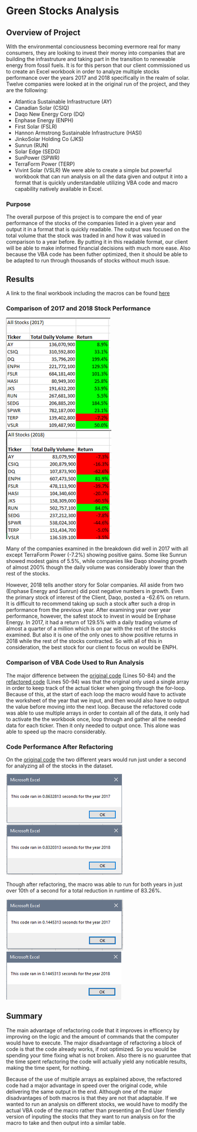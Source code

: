 # Green Stocks Analysis
## Overview of Project
With the environmental conciousness becoming evermore real for many consumers, they are looking to invest their money into companies that are building the infrastruture and taking part in the transition to renewable energy from fossil fuels. It is for this person that our client commissioned us to create an Excel workbook in order to analyze multiple stocks performance over the years 2017 and 2018 specifically in the realm of solar. Twelve companies were looked at in the original run of the project, and they are the following:
 - Atlantica Sustainable Infrastructure (AY)
 - Canadian Solar (CSIQ)
 - Daqo New Energy Corp (DQ)
 - Enphase Energy (ENPH)
 - First Solar (FSLR)
 - Hannon Armstrong Sustainable Infrastructure (HASI)
 - JinkoSolar Holding Co (JKS)
 - Sunrun (RUN)
 - Solar Edge (SEDG)
 - SunPower (SPWR)
 - TerraForm Power (TERP)
 - Vivint Solar (VSLR)
We were able to create a simple but powerful workbook that can run analysis on all the data given and output it into a format that is quickly understandable utilizing VBA code and macro capability natively available in Excel. 
### Purpose
The overall purpose of this project is to compare the end of year performance of the stocks of the companies listed in a given year and output it in a format that is quickly readable. The output was focused on the total volume that the stock was traded in and how it was valued in comparison to a year before. By putting it in this readable format, our client will be able to make informed financial decisions with much more ease. Also because the VBA code has been futher optimized, then it should be able to be adapted to run through thousands of stocks without much issue. 
## Results
A link to the final workbook including the macros can be found [here](https://github.com/aKnownSaltMine/stock-analysis/blob/main/VBA_Challenge.xlsm)
### Comparison of 2017 and 2018 Stock Performance
 ![Stocks Analysis 2017](https://github.com/aKnownSaltMine/stock-analysis/blob/main/Resources/Stocks_Analysis_2017.PNG) ![Stocks Analysis 2018](https://github.com/aKnownSaltMine/stock-analysis/blob/main/Resources/Stocks_Analysis_2018.PNG)
 
 Many of the companies examined in the breakdown did well in 2017 with all except TerraForm Power (-7.2%) showing positive gains. Some like Sunrun showed modest gains of 5.5%, while companies like Daqo showing growth of almost 200% though the daily volume was considerably lower than the rest of the stocks. 
 
 However, 2018 tells another story for Solar companies. All aside from two (Enphase Energy and Sunrun) did post negative numbers in growth. Even the primary stock of interest of the Client, Daqo, posted a -62.6% on return. It is difficult to recommend taking up such a stock after such a drop in performance from the previous year. After examining year over year performance, however, the safest stock to invest in would be Enphase Energy. In 2017, it had a return of 129.5% with a daily trading volume of almost a quarter of a million which is on par with the rest of the stocks examined. But also it is one of the only ones to show positive returns in 2018 while the rest of the stocks contracted. So with all of this in consideration, the best stock for our client to focus on would be ENPH.
### Comparison of VBA Code Used to Run Analysis
The major difference between the [original code](https://github.com/aKnownSaltMine/stock-analysis/blob/main/Resources/AllStocksAnalysis()) (Lines 50-84) and the [refactored code](https://github.com/aKnownSaltMine/stock-analysis/blob/main/Resources/AllStocksAnalysisRefactored()) (Lines 50-94) was that the original only used a single array in order to keep track of the actual ticker when going through the for-loop. Because of this, at the start of each loop the macro would have to activate the worksheet of the year that we input, and then would also have to output the value before moving into the next loop. Because the refactored code was able to use multiple arrays in order to contain all of the data, it only had to activate the the workbook once, loop through and gather all the needed data for each ticker. Then it only needed to output once. This alone was able to speed up the macro considerably. 
### Code Performance After Refactoring
On the [original code](https://github.com/aKnownSaltMine/stock-analysis/blob/main/Resources/AllStocksAnalysis()) the two different years would run just under a second for analyzing all of the stocks in the dataset.

![2017](https://github.com/aKnownSaltMine/stock-analysis/blob/main/Resources/VBA_Challenge_2017%20(unrefactored).PNG) ![2018](https://github.com/aKnownSaltMine/stock-analysis/blob/main/Resources/VBA_Challenge_2018%20(unrefactored).PNG)

Though after refactoring, the macro was able to run for both years in just over 10th of a second for a total reduction in runtime of 83.26%.

![2017](https://github.com/aKnownSaltMine/stock-analysis/blob/main/Resources/VBA_Challenge_2017.PNG) ![2018](https://github.com/aKnownSaltMine/stock-analysis/blob/main/Resources/VBA_Challenge_2018.PNG)

## Summary
The main advantage of refactoring code that it improves in efficency by improving on the logic and the amount of commands that the computer would have to execute. The major disadvantage of refactoring a block of code is that the code already works, if not optimized. So you would be spending your time fixing what is not broken. Also there is no guaruntee that the time spent refactoring the code will actually yield any noticable results, making the time spent, for nothing. 

Because of the use of multiple arrays as explained above, the refactored code had a major advantage in speed over the original code, while delivering the same output in the end. Although one of the major disadvantages of both macros is that they are not that adaptable. If we wanted to run an analysis on different stocks, we would have to modify the actual VBA code of the macro rather than presenting an End User friendly version of inputing the stocks that they want to run analysis on for the macro to take and then output into a similar table. 
